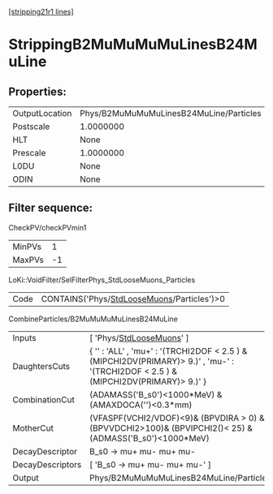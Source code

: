 [[stripping21r1 lines]](./stripping21r1-index)

# StrippingB2MuMuMuMuLinesB24MuLine

## Properties:

|                |                                         |
|----------------|-----------------------------------------|
| OutputLocation | Phys/B2MuMuMuMuLinesB24MuLine/Particles |
| Postscale      | 1.0000000                               |
| HLT            | None                                    |
| Prescale       | 1.0000000                               |
| L0DU           | None                                    |
| ODIN           | None                                    |

## Filter sequence:

CheckPV/checkPVmin1

|        |     |
|--------|-----|
| MinPVs | 1   |
| MaxPVs | -1  |

LoKi::VoidFilter/SelFilterPhys_StdLooseMuons_Particles

|      |                                                                                              |
|------|----------------------------------------------------------------------------------------------|
| Code | CONTAINS('Phys/[StdLooseMuons](./stripping21r1-commonparticles-stdloosemuons)/Particles')\>0 |

CombineParticles/B2MuMuMuMuLinesB24MuLine

|                  |                                                                                                                                        |
|------------------|----------------------------------------------------------------------------------------------------------------------------------------|
| Inputs           | [ 'Phys/[StdLooseMuons](./stripping21r1-commonparticles-stdloosemuons)' ]                                                            |
| DaughtersCuts    | { '' : 'ALL' , 'mu+' : '(TRCHI2DOF \< 2.5 ) & (MIPCHI2DV(PRIMARY)\> 9.)' , 'mu-' : '(TRCHI2DOF \< 2.5 ) & (MIPCHI2DV(PRIMARY)\> 9.)' } |
| CombinationCut   | (ADAMASS('B_s0')\<1000\*MeV) & (AMAXDOCA('')\<0.3\*mm)                                                                                 |
| MotherCut        | (VFASPF(VCHI2/VDOF)\<9)& (BPVDIRA \> 0) & (BPVVDCHI2\>100)& (BPVIPCHI2()\< 25) & (ADMASS('B_s0')\<1000\*MeV)                           |
| DecayDescriptor  | B_s0 -\> mu+ mu- mu+ mu-                                                                                                               |
| DecayDescriptors | [ 'B_s0 -\> mu+ mu- mu+ mu-' ]                                                                                                       |
| Output           | Phys/B2MuMuMuMuLinesB24MuLine/Particles                                                                                                |
